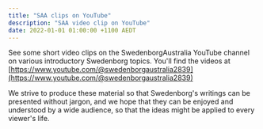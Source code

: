 ```yaml
---
title: "SAA clips on YouTube"
description: "SAA video clip on YouTube"
date: 2022-01-01 01:00:00 +1100 AEDT
---
```


See some short video clips on the SwedenborgAustralia YouTube channel on various introductory Swedenborg topics. You'll find the videos at [https://www.youtube.com/@swedenborgaustralia2839](https://www.youtube.com/@swedenborgaustralia2839)

We strive to produce these material so that Swedenborg's writings can be presented without jargon, and we hope that they can be enjoyed and understood by a wide audience, so that the ideas might be applied to every viewer's life.
